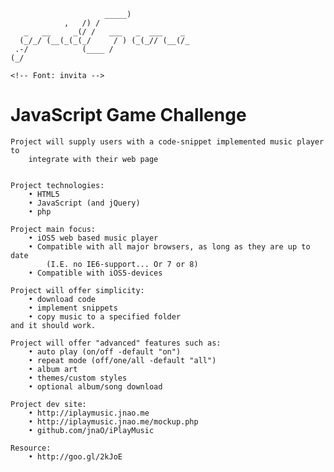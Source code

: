                          _____)
                ,   /) /
       _   __     _(/ /   ___   _  ___    _
      (_/_/ (__(_(_(_/     / ) (_(_// (__(/_
     .-/            (____ /
    (_/

    <!-- Font: invita -->


JavaScript Game Challenge
=========================

    Project will supply users with a code-snippet implemented music player to
        integrate with their web page


    Project technologies:
        • HTML5
        • JavaScript (and jQuery)
        • php

    Project main focus:
        • iOS5 web based music player
        • Compatible with all major browsers, as long as they are up to date
            (I.E. no IE6-support... Or 7 or 8)
        • Compatible with iOS5-devices

    Project will offer simplicity:
        • download code
        • implement snippets
        • copy music to a specified folder
    and it should work.

    Project will offer "advanced" features such as:
        • auto play (on/off -default "on")
        • repeat mode (off/one/all -default "all")
        • album art
        • themes/custom styles
        • optional album/song download

    Project dev site:
        • http://iplaymusic.jnao.me
        • http://iplaymusic.jnao.me/mockup.php
        • github.com/jnaO/iPlayMusic

    Resource:
        • http://goo.gl/2kJoE

